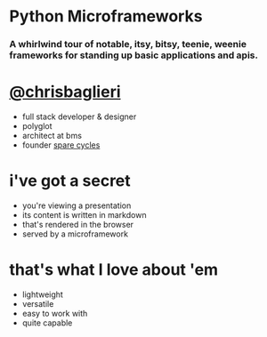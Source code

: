 <!SLIDE>

# Python Microframeworks
### A whirlwind tour of notable, itsy, bitsy, teenie, weenie frameworks for standing up basic applications and apis.

<!SLIDE bullets incremental transition=fade>

# [@chrisbaglieri](http://twitter.com/chrisbaglieri)

* full stack developer & designer
* polyglot
* architect at bms
* founder [spare cycles](http://findsparecycles.com/)

<!SLIDE bullets incremental transition=fade>

# i've got a secret

* you're viewing a presentation
* its content is written in markdown
* that's rendered in the browser
* served by a microframework

<!SLIDE bullets incremental transition=fade>

# that's what I love about 'em

* lightweight
* versatile
* easy to work with
* quite capable